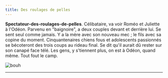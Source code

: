 ```yaml
---
title: Des roulages de pelles
---
```


**Spectateur-des-roulages-de-pelles**. Célibataire, va voir Roméo et Juliette à l'Odéon. Parvenu en "baignoire", a deux couples devant et derrière lui. Se sent seul comme jamais. Y a la mère avec son nouveau mec ; le fils avec sa copine du moment. Cinquantenaires chiens fous et adolescents passionnés se bécoteront des trois coups au rideau final. Se dit qu'il aurait dû rester sur son canapé face télé. Les gens, y s'tiennent plus, on est à Odéon, quand même. Tout fout le camp.

 ![bouh](/content/images/04.png)
 
 
 ***